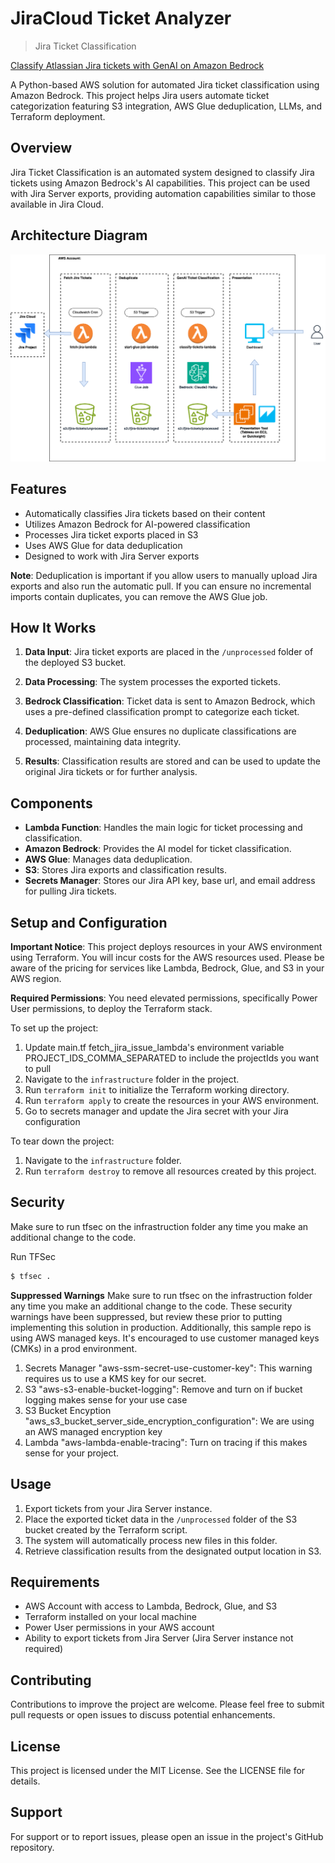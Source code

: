 # JiraCloud Ticket Analyzer

> Jira Ticket Classification

[Classify Atlassian Jira tickets with GenAI on Amazon Bedrock](https://towardsdatascience.com/classify-jira-tickets-with-genai-on-amazon-bedrock-69450d4d8b21)

A Python-based AWS solution for automated Jira ticket classification using Amazon Bedrock. This project helps Jira users automate ticket categorization featuring S3 integration, AWS Glue deduplication, LLMs, and Terraform deployment.

## Overview

Jira Ticket Classification is an automated system designed to classify Jira tickets using Amazon Bedrock's AI capabilities. This project can be used with Jira Server exports, providing automation capabilities similar to those available in Jira Cloud.

## Architecture Diagram

![Ticket Classification Arch Diagram](./media/architecture-diagram.png)

## Features

- Automatically classifies Jira tickets based on their content
- Utilizes Amazon Bedrock for AI-powered classification
- Processes Jira ticket exports placed in S3
- Uses AWS Glue for data deduplication
- Designed to work with Jira Server exports


**Note**: Deduplication is important if you allow users to manually upload Jira exports and also run the automatic pull. If you can ensure no incremental imports contain duplicates, you can remove the AWS Glue job.

## How It Works

1. **Data Input**: Jira ticket exports are placed in the `/unprocessed` folder of the deployed S3 bucket.

2. **Data Processing**: The system processes the exported tickets.

3. **Bedrock Classification**: Ticket data is sent to Amazon Bedrock, which uses a pre-defined classification prompt to categorize each ticket.

4. **Deduplication**: AWS Glue ensures no duplicate classifications are processed, maintaining data integrity.

5. **Results**: Classification results are stored and can be used to update the original Jira tickets or for further analysis.

## Components

- **Lambda Function**: Handles the main logic for ticket processing and classification.
- **Amazon Bedrock**: Provides the AI model for ticket classification.
- **AWS Glue**: Manages data deduplication.
- **S3**: Stores Jira exports and classification results.
- **Secrets Manager**: Stores our Jira API key, base url, and email address for pulling Jira tickets.

## Setup and Configuration

**Important Notice**: This project deploys resources in your AWS environment using Terraform. You will incur costs for the AWS resources used. Please be aware of the pricing for services like Lambda, Bedrock, Glue, and S3 in your AWS region.

**Required Permissions**: You need elevated permissions, specifically Power User permissions, to deploy the Terraform stack.

To set up the project:

1. Update main.tf fetch_jira_issue_lambda's environment variable PROJECT_IDS_COMMA_SEPARATED to include the projectIds you want to pull
2. Navigate to the `infrastructure` folder in the project.
3. Run `terraform init` to initialize the Terraform working directory.
4. Run `terraform apply` to create the resources in your AWS environment.
5. Go to secrets manager and update the Jira secret with your Jira configuration

To tear down the project:

1. Navigate to the `infrastructure` folder.
2. Run `terraform destroy` to remove all resources created by this project.

## Security
Make sure to run tfsec on the infrastruction folder any time you make an additional change to the code.

Run TFSec
```bash
$ tfsec .
```

**Suppressed Warnings**
Make sure to run tfsec on the infrastruction folder any time you make an additional change to the code. These security warnings have been suppressed, but review these prior to putting implementing this solution in production. Additionally, this sample repo is using AWS managed keys. It's encouraged to use customer managed keys (CMKs) in a prod environment.

1. Secrets Manager "aws-ssm-secret-use-customer-key": This warning requires us to use a KMS key for our secret.
2. S3 "aws-s3-enable-bucket-logging": Remove and turn on if bucket logging makes sense for your use case
3. S3 Bucket Encyption "aws_s3_bucket_server_side_encryption_configuration": We are using an AWS managed encryption key
4. Lambda "aws-lambda-enable-tracing": Turn on tracing if this makes sense for your project.

## Usage

1. Export tickets from your Jira Server instance.
2. Place the exported ticket data in the `/unprocessed` folder of the S3 bucket created by the Terraform script.
3. The system will automatically process new files in this folder.
4. Retrieve classification results from the designated output location in S3.

## Requirements

- AWS Account with access to Lambda, Bedrock, Glue, and S3
- Terraform installed on your local machine
- Power User permissions in your AWS account
- Ability to export tickets from Jira Server (Jira Server instance not required)

## Contributing

Contributions to improve the project are welcome. Please feel free to submit pull requests or open issues to discuss potential enhancements.

## License

This project is licensed under the MIT License. See the LICENSE file for details.

## Support

For support or to report issues, please open an issue in the project's GitHub repository.